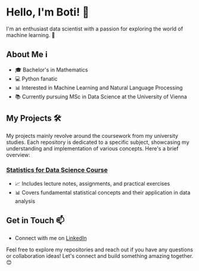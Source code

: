 # Hello, I'm Boti! 👋

I'm an enthusiast data scientist with a passion for exploring the world of machine learning. 🚀

## About Me ℹ️

- 🎓 Bachelor's in Mathematics
- 💻 Python fanatic
- 📊 Interested in Machine Learning and Natural Language Processing
- 📚 Currently pursuing MSc in Data Science at the University of Vienna

## My Projects 🛠️

My projects mainly revolve around the coursework from my university studies. Each repository is dedicated to a specific subject, showcasing my understanding and implementation of various concepts. Here's a brief overview:

### [Statistics for Data Science Course]([https://github.com/your-username/statistics-course](https://github.com/botond0401/DS_MSC_Stats))

- 📈 Includes lecture notes, assignments, and practical exercises
- 📊 Covers fundamental statistical concepts and their application in data analysis

## Get in Touch 📫

- Connect with me on [LinkedIn](https://www.linkedin.com/in/botond-kov%C3%A1cs-93589723a)

Feel free to explore my repositories and reach out if you have any questions or collaboration ideas! Let's connect and build something amazing together. 😊

